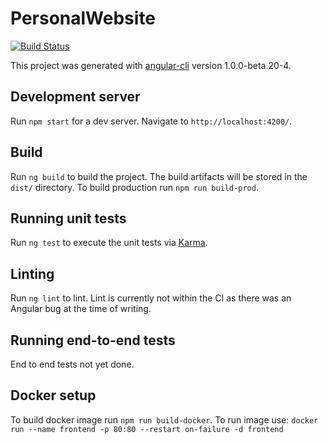 # PersonalWebsite

[![Build Status](https://travis-ci.org/JordanHeinrichs/personalWebsiteFrontEnd.svg?branch=master)](https://travis-ci.org/JordanHeinrichs/personalWebsiteFrontEnd)

This project was generated with [angular-cli](https://github.com/angular/angular-cli) version 1.0.0-beta.20-4.

## Development server
Run `npm start` for a dev server. Navigate to `http://localhost:4200/`.

## Build

Run `ng build` to build the project. The build artifacts will be stored in the `dist/` directory. 
To build production run `npm run build-prod`. 

## Running unit tests

Run `ng test` to execute the unit tests via [Karma](https://karma-runner.github.io).

## Linting

Run `ng lint` to lint. Lint is currently not within the CI as there was an Angular bug at the time of writing. 

## Running end-to-end tests

End to end tests not yet done.

## Docker setup

To build docker image run `npm run build-docker`. To run image use: `docker run --name frontend -p 80:80 --restart on-failure -d frontend`

